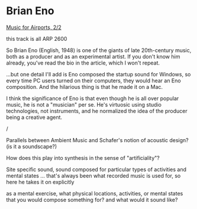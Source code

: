 # Brian Eno

[Music for Airports, 2/2](swinsian)

this track is all ARP 2600

So Brian Eno (English, 1948) is one of the giants of late 20th-century music, both as a producer and as an experimental artist. If you don't know him already, you've read the bio in the article, which I won't repeat.

...but one detail I'll add is Eno composed the startup sound for Windows, so every time PC users turned on their computers, they would hear an Eno composition. And the hilarious thing is that he made it on a Mac.

I think the significance of Eno is that even though he is all over popular music, he is not a "musician" per se. He's virtuosic using studio technologies, not instruments, and he normalized the idea of the producer being a creative agent.

/

Parallels between Ambient Music and Schafer's notion of acoustic design? (is it a soundscape?)

How does this play into synthesis in the sense of "artificiality"?

Site specific sound, sound composed for particular types of activities and mental states ... that's always been what recorded music is used for, so here he takes it on explicitly

as a mental exercise, what physical locations, activities, or mental states that you would compose something for? and what would it sound like?
